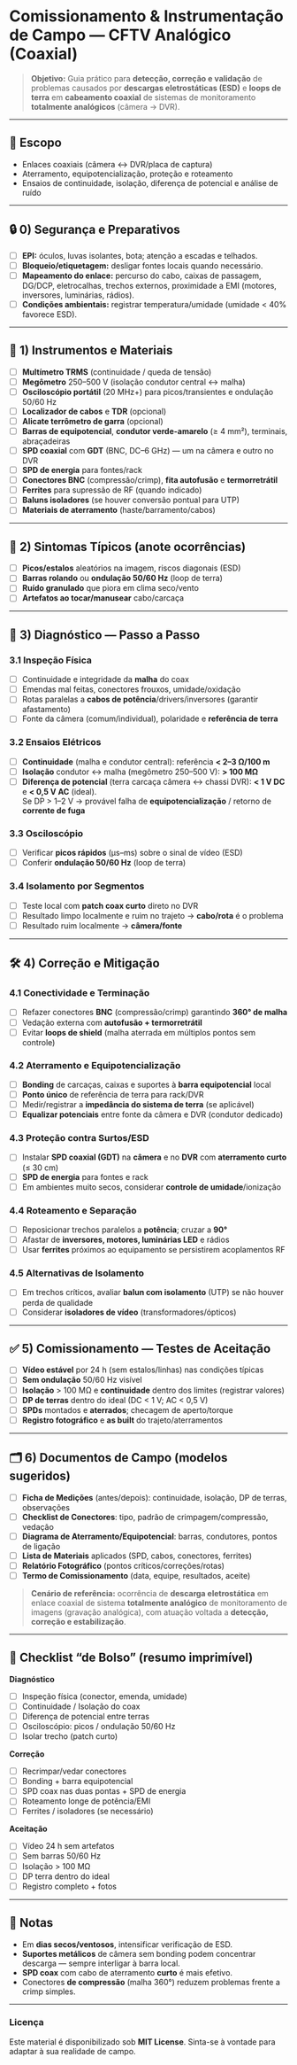 # Comissionamento & Instrumentação de Campo — CFTV Analógico (Coaxial)

> **Objetivo:** Guia prático para **detecção, correção e validação** de problemas causados por **descargas eletrostáticas (ESD)** e **loops de terra** em **cabeamento coaxial** de sistemas de monitoramento **totalmente analógicos** (câmera → DVR).

---

## 📌 Escopo
- Enlaces coaxiais (câmera ↔ DVR/placa de captura)
- Aterramento, equipotencialização, proteção e roteamento
- Ensaios de continuidade, isolação, diferença de potencial e análise de ruído

---

## 🔒 0) Segurança e Preparativos
- [ ] **EPI:** óculos, luvas isolantes, bota; atenção a escadas e telhados.
- [ ] **Bloqueio/etiquetagem:** desligar fontes locais quando necessário.
- [ ] **Mapeamento do enlace:** percurso do cabo, caixas de passagem, DG/DCP, eletrocalhas, trechos externos, proximidade a EMI (motores, inversores, luminárias, rádios).
- [ ] **Condições ambientais:** registrar temperatura/umidade (umidade < 40% favorece ESD).

---

## 🧰 1) Instrumentos e Materiais
- [ ] **Multímetro TRMS** (continuidade / queda de tensão)
- [ ] **Megômetro** 250–500 V (isolação condutor central ↔ malha)
- [ ] **Osciloscópio portátil** (20 MHz+) para picos/transientes e ondulação 50/60 Hz
- [ ] **Localizador de cabos** e **TDR** (opcional)
- [ ] **Alicate terrômetro de garra** (opcional)
- [ ] **Barras de equipotencial**, **condutor verde-amarelo** (≥ 4 mm²), terminais, abraçadeiras
- [ ] **SPD coaxial** com **GDT** (BNC, DC–6 GHz) — um na câmera e outro no DVR
- [ ] **SPD de energia** para fontes/rack
- [ ] **Conectores BNC** (compressão/crimp), **fita autofusão** e **termorretrátil**
- [ ] **Ferrites** para supressão de RF (quando indicado)
- [ ] **Baluns isoladores** (se houver conversão pontual para UTP)
- [ ] **Materiais de aterramento** (haste/barramento/cabos)

---

## 🔎 2) Sintomas Típicos (anote ocorrências)
- [ ] **Picos/estalos** aleatórios na imagem, riscos diagonais (ESD)
- [ ] **Barras rolando** ou **ondulação 50/60 Hz** (loop de terra)
- [ ] **Ruído granulado** que piora em clima seco/vento
- [ ] **Artefatos ao tocar/manusear** cabo/carcaça

---

## 🧪 3) Diagnóstico — Passo a Passo

### 3.1 Inspeção Física
- [ ] Continuidade e integridade da **malha** do coax
- [ ] Emendas mal feitas, conectores frouxos, umidade/oxidação
- [ ] Rotas paralelas a **cabos de potência**/drivers/inversores (garantir afastamento)
- [ ] Fonte da câmera (comum/individual), polaridade e **referência de terra**

### 3.2 Ensaios Elétricos
- [ ] **Continuidade** (malha e condutor central): referência **< 2–3 Ω/100 m**
- [ ] **Isolação** condutor ↔ malha (megômetro 250–500 V): **> 100 MΩ**
- [ ] **Diferença de potencial** (terra carcaça câmera ↔ chassi DVR): **< 1 V DC** e **< 0,5 V AC** (ideal).  
      Se DP > 1–2 V → provável falha de **equipotencialização** / retorno de **corrente de fuga**

### 3.3 Osciloscópio
- [ ] Verificar **picos rápidos** (μs–ms) sobre o sinal de vídeo (ESD)
- [ ] Conferir **ondulação 50/60 Hz** (loop de terra)

### 3.4 Isolamento por Segmentos
- [ ] Teste local com **patch coax curto** direto no DVR
- [ ] Resultado limpo localmente e ruim no trajeto → **cabo/rota** é o problema  
- [ ] Resultado ruim localmente → **câmera/fonte**

---

## 🛠️ 4) Correção e Mitigação

### 4.1 Conectividade e Terminação
- [ ] Refazer conectores **BNC** (compressão/crimp) garantindo **360° de malha**
- [ ] Vedação externa com **autofusão + termorretrátil**
- [ ] Evitar **loops de shield** (malha aterrada em múltiplos pontos sem controle)

### 4.2 Aterramento e Equipotencialização
- [ ] **Bonding** de carcaças, caixas e suportes à **barra equipotencial** local
- [ ] **Ponto único** de referência de terra para rack/DVR
- [ ] Medir/registrar a **impedância do sistema de terra** (se aplicável)
- [ ] **Equalizar potenciais** entre fonte da câmera e DVR (condutor dedicado)

### 4.3 Proteção contra Surtos/ESD
- [ ] Instalar **SPD coaxial (GDT)** na **câmera** e no **DVR** com **aterramento curto** (≤ 30 cm)
- [ ] **SPD de energia** para fontes e rack
- [ ] Em ambientes muito secos, considerar **controle de umidade**/ionização

### 4.4 Roteamento e Separação
- [ ] Reposicionar trechos paralelos a **potência**; cruzar a **90°**
- [ ] Afastar de **inversores, motores, luminárias LED** e rádios
- [ ] Usar **ferrites** próximos ao equipamento se persistirem acoplamentos RF

### 4.5 Alternativas de Isolamento
- [ ] Em trechos críticos, avaliar **balun com isolamento** (UTP) se não houver perda de qualidade
- [ ] Considerar **isoladores de vídeo** (transformadores/ópticos)

---

## ✅ 5) Comissionamento — Testes de Aceitação
- [ ] **Vídeo estável** por 24 h (sem estalos/linhas) nas condições típicas
- [ ] **Sem ondulação** 50/60 Hz visível
- [ ] **Isolação** > 100 MΩ e **continuidade** dentro dos limites (registrar valores)
- [ ] **DP de terras** dentro do ideal (DC < 1 V; AC < 0,5 V)
- [ ] **SPDs** montados e **aterrados**; checagem de aperto/torque
- [ ] **Registro fotográfico** e **as built** do trajeto/aterramentos

---

## 🗂️ 6) Documentos de Campo (modelos sugeridos)
- [ ] **Ficha de Medições** (antes/depois): continuidade, isolação, DP de terras, observações
- [ ] **Checklist de Conectores**: tipo, padrão de crimpagem/compressão, vedação
- [ ] **Diagrama de Aterramento/Equipotencial**: barras, condutores, pontos de ligação
- [ ] **Lista de Materiais** aplicados (SPD, cabos, conectores, ferrites)
- [ ] **Relatório Fotográfico** (pontos críticos/correções/rotas)
- [ ] **Termo de Comissionamento** (data, equipe, resultados, aceite)

> **Cenário de referência:** ocorrência de **descarga eletrostática** em enlace coaxial de sistema **totalmente analógico** de monitoramento de imagens (gravação analógica), com atuação voltada a **detecção, correção e estabilização**.

---

## 🧾 Checklist “de Bolso” (resumo imprimível)

**Diagnóstico**  
- [ ] Inspeção física (conector, emenda, umidade)  
- [ ] Continuidade / Isolação do coax  
- [ ] Diferença de potencial entre terras  
- [ ] Osciloscópio: picos / ondulação 50/60 Hz  
- [ ] Isolar trecho (patch curto)

**Correção**  
- [ ] Recrimpar/vedar conectores  
- [ ] Bonding + barra equipotencial  
- [ ] SPD coax nas duas pontas + SPD de energia  
- [ ] Roteamento longe de potência/EMI  
- [ ] Ferrites / isoladores (se necessário)

**Aceitação**  
- [ ] Vídeo 24 h sem artefatos  
- [ ] Sem barras 50/60 Hz  
- [ ] Isolação > 100 MΩ  
- [ ] DP terra dentro do ideal  
- [ ] Registro completo + fotos

---

## 🧩 Notas
- Em **dias secos/ventosos**, intensificar verificação de ESD.  
- **Suportes metálicos** de câmera sem bonding podem concentrar descarga — sempre interligar à barra local.  
- **SPD coax** com cabo de aterramento **curto** é mais efetivo.  
- Conectores **de compressão** (malha 360°) reduzem problemas frente a crimp simples.

---

### Licença
Este material é disponibilizado sob **MIT License**. Sinta-se à vontade para adaptar à sua realidade de campo.
